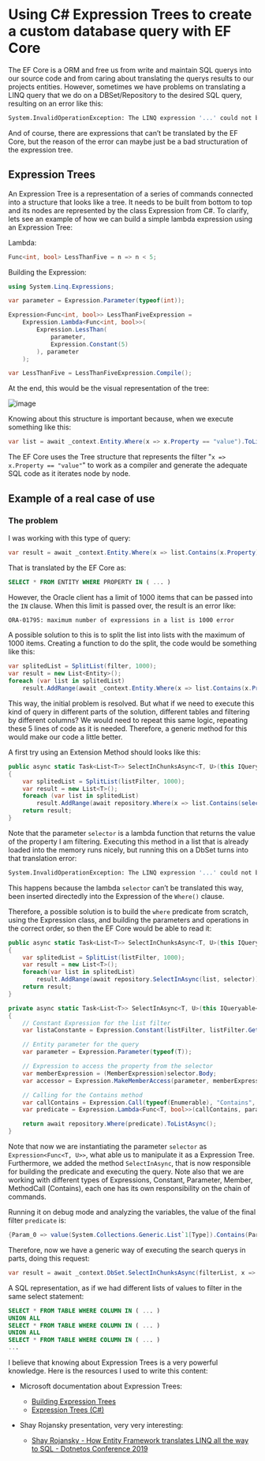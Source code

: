 # Using C# Expression Trees to create a custom database query with EF Core
The EF Core is a ORM and free us from write and maintain SQL querys into our source code and from caring about translating the querys results to our projects entities. However, sometimes we have problems on translating a LINQ query that we do on a DBSet/Repository to the desired SQL query, resulting on an error like this:

```bash
System.InvalidOperationException: The LINQ expression '...' could not be translated. Either rewrite the query in a form that can be translated, or switch to client evaluation explicitly by inserting a call to 'AsEnumerable', 'AsAsyncEnumerable', 'ToList', or 'ToListAsync
```

And of course, there are expressions that can’t be translated by the EF Core, but the reason of the error can maybe just be a bad structuration of the expression tree.

## Expression Trees

An Expression Tree is a representation of a series of commands connected into a structure that looks like a tree. It needs to be built from bottom to top and its nodes are represented by the class Expression from C#. To clarify, lets see an example of how we can build a simple lambda expression using an Expression Tree:

Lambda:

```C#
Func<int, bool> LessThanFive = n => n < 5;
```

Building the Expression:

```C#
using System.Linq.Expressions;

var parameter = Expression.Parameter(typeof(int));

Expression<Func<int, bool>> LessThanFiveExpression = 
    Expression.Lambda<Func<int, bool>>(
        Expression.LessThan(
            parameter,
            Expression.Constant(5)
        ), parameter
    );

var LessThanFive = LessThanFiveExpression.Compile();
```

At the end, this would be the visual representation of the tree:

![image](https://user-images.githubusercontent.com/64140337/205742749-005f308a-37a2-4ab4-93c1-cf086dd59a2d.png)

Knowing about this structure is important because, when we execute something like this:

```C#
var list = await _context.Entity.Where(x => x.Property == "value").ToListAsync();
```

The EF Core uses the Tree structure that represents the filter "`x => x.Property == "value"`" to work as a compiler and generate the adequate SQL code as it iterates node by node.

## Example of a real case of use

### The problem

I was working with this type of query:

```C#
var result = await _context.Entity.Where(x => list.Contains(x.Property)).ToListAsync();
```

That is translated by the EF Core as:

```SQL
SELECT * FROM ENTITY WHERE PROPERTY IN ( ... )
```

However, the Oracle client has a limit of 1000 items that can be passed into the `IN` clause. When this limit is passed over, the result is an error like: 

```bash
ORA-01795: maximum number of expressions in a list is 1000 error
```

A possible solution to this is to split the list into lists with the maximum of 1000 items. Creating a function to do the split, the code would be something like this:

```C#
var splitedList = SplitList(filter, 1000);
var result = new List<Entity>();
foreach (var list in splitedList)
    result.AddRange(await _context.Entity.Where(x => list.Contains(x.Property)).ToListAsync());
```

This way, the initial problem is resolved. But what if we need to execute this kind of query in different parts of the solution, different tables and filtering by different columns? We would need to repeat this same logic, repeating these 5 lines of code as it is needed. Therefore, a generic method for this would make our code a little better.

A first try using an Extension Method should looks like this:

```C#
public async static Task<List<T>> SelectInChunksAsync<T, U>(this IQueryable<T> repository, List<U> listFilter, Func<T, U> selector)
{
    var splitedList = SplitList(listFilter, 1000);
    var result = new List<T>();
    foreach (var list in splitedList)
        result.AddRange(await repository.Where(x => list.Contains(selector(x))).ToListAsync());
    return result;
}
```

Note that the parameter `selector` is a lambda function that returns the value of the property I am filtering. Executing this method in a list that is already loaded into the memory runs nicely, but running this on a  DbSet turns into that translation error:

```bash
System.InvalidOperationException: The LINQ expression '...' could not be translated. Either rewrite the query in a form that can be translated, or switch to client evaluation explicitly by inserting a call to 'AsEnumerable', 'AsAsyncEnumerable', 'ToList', or 'ToListAsync
```

This happens because the lambda `selector` can’t be translated this way, been inserted directedly into the Expression of the `Where()` clause.

Therefore, a possible solution is to build the `where` predicate from scratch, using the Expression class, and building the parameters and operations in the correct order, so then the EF Core would be able to read it: 

```C#
public async static Task<List<T>> SelectInChunksAsync<T, U>(this IQueryable<T> repository, List<U> listFilter, Expression<Func<T, U>> selector)
{
    var splitedList = SplitList(listFilter, 1000);
    var result = new List<T>();
    foreach(var list in splitedList) 
        result.AddRange(await repository.SelectInAsync(list, selector));
    return result;
}

private async static Task<List<T>> SelectInAsync<T, U>(this IQueryable<T> repository, List<U> listFilter, Expression<Func<T, U>> selector)
{
    // Constant Expression for the list filter
    var listaConstante = Expression.Constant(listFilter, listFilter.GetType());

    // Entity parameter for the query
    var parameter = Expression.Parameter(typeof(T));

    // Expression to access the property from the selector
    var memberExpression = (MemberExpression)selector.Body;
    var accessor = Expression.MakeMemberAccess(parameter, memberExpression.Member);

    // Calling for the Contains method
    var callContains = Expression.Call(typeof(Enumerable), "Contains", new Type[] { accessor.Type }, listaConstante, accessor);
    var predicate = Expression.Lambda<Func<T, bool>>(callContains, parameter);

    return await repository.Where(predicate).ToListAsync();
}
```

Note that now we are instantiating the parameter `selector` as `Expression<Func<T, U>>`, what able us to manipulate it as a Expression Tree. Furthermore, we added the method `SelectInAsync`, that is now responsible for building the predicate and executing the query. Note also that we are working with different types of Expressions, Constant, Parameter, Member, MethodCall (Contains), each one has its own responsibility on the chain of commands.

Running it on debug mode and analyzing the variables, the value of the final filter `predicate` is:

```C#
{Param_0 => value(System.Collections.Generic.List`1[Type]).Contains(Param_0.Property)}
```
Therefore, now we have a generic way of executing the search querys in parts, doing this request:

```C#
var result = await _context.DbSet.SelectInChunksAsync(filterList, x => x.ColumnToFilter);
```

A SQL representation, as if we had different lists of values to filter in the same select statement:

```SQL
SELECT * FROM TABLE WHERE COLUMN IN ( ... )
UNION ALL 
SELECT * FROM TABLE WHERE COLUMN IN ( ... )
UNION ALL 
SELECT * FROM TABLE WHERE COLUMN IN ( ... )
...
```

I believe that knowing about Expression Trees is a very powerful knowledge. Here is the resources I used to write this content:

- Microsoft documentation about Expression Trees:
    - [Building Expression Trees](https://learn.microsoft.com/en-us/dotnet/csharp/expression-trees-building)
    - [Expression Trees (C#)](https://learn.microsoft.com/en-us/dotnet/csharp/programming-guide/concepts/expression-trees/)

- Shay Rojansky presentation, very very interesting: 
    - [Shay Rojansky - How Entity Framework translates LINQ all the way to SQL - Dotnetos Conference 2019](https://www.youtube.com/watch?v=r69ZxXgOIK4)
